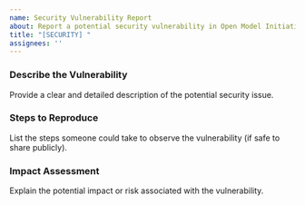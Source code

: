 ```yaml
---
name: Security Vulnerability Report
about: Report a potential security vulnerability in Open Model Initiative Generation Tools
title: "[SECURITY] "
assignees: ''
---
```


### Describe the Vulnerability

Provide a clear and detailed description of the potential security issue.

### Steps to Reproduce

List the steps someone could take to observe the vulnerability (if safe to share publicly).

### Impact Assessment

Explain the potential impact or risk associated with the vulnerability.

